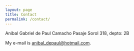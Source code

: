 ```yaml
---
layout: page
title: Contact
permalink: /contact/
---
```


Anibal Gabriel de Paul Camacho
Pasaje Sorol 318, depto: 2B 

My e-mail is [anibal_depaul@hotmail.com](mailto:anibal_depaul@hotmail.com).